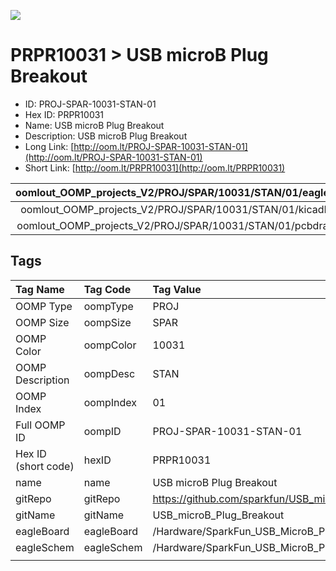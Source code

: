 


  
![][im]
# PRPR10031 > USB microB Plug Breakout

- ID: PROJ-SPAR-10031-STAN-01
- Hex ID: PRPR10031
- Name: USB microB Plug Breakout
- Description: USB microB Plug Breakout
- Long Link: [http://oom.lt/PROJ-SPAR-10031-STAN-01](http://oom.lt/PROJ-SPAR-10031-STAN-01)
- Short Link: [http://oom.lt/PRPR10031](http://oom.lt/PRPR10031)
  

|oomlout_OOMP_projects_V2/PROJ/SPAR/10031/STAN/01/eagleImage.png|oomlout_OOMP_projects_V2/PROJ/SPAR/10031/STAN/01/eagleSchemImage.png|oomlout_OOMP_projects_V2/PROJ/SPAR/10031/STAN/01/kicadPcb3dFront.png|oomlout_OOMP_projects_V2/PROJ/SPAR/10031/STAN/01/kicadPcb3dBack.png|
| :---: | :---: | :---: | :---: |
|oomlout_OOMP_projects_V2/PROJ/SPAR/10031/STAN/01/kicadPcb3d.png|oomlout_OOMP_projects_V2/PROJ/SPAR/10031/STAN/01/bomBack.png|oomlout_OOMP_projects_V2/PROJ/SPAR/10031/STAN/01/bomFront.png|oomlout_OOMP_projects_V2/PROJ/SPAR/10031/STAN/01/pcbdraw.svg|
|oomlout_OOMP_projects_V2/PROJ/SPAR/10031/STAN/01/pcbdrawBack.svg||||

## Tags
  

|Tag Name|Tag Code|Tag Value|
| :--- | :--- | :--- |
|OOMP Type|oompType|PROJ|
|OOMP Size|oompSize|SPAR|
|OOMP Color|oompColor|10031|
|OOMP Description|oompDesc|STAN|
|OOMP Index|oompIndex|01|
|Full OOMP ID|oompID|PROJ-SPAR-10031-STAN-01|
|Hex ID (short code)|hexID|PRPR10031|
|name|name|USB microB Plug Breakout|
|gitRepo|gitRepo|https://github.com/sparkfun/USB_microB_Plug_Breakout|
|gitName|gitName|USB_microB_Plug_Breakout|
|eagleBoard|eagleBoard|/Hardware/SparkFun_USB_MicroB_Plug_Breakout.brd|
|eagleSchem|eagleSchem|/Hardware/SparkFun_USB_MicroB_Plug_Breakout.sch|
||||



[im]: PROJ/SPAR/10031/STAN/01/kicadPcb3d_450.png
